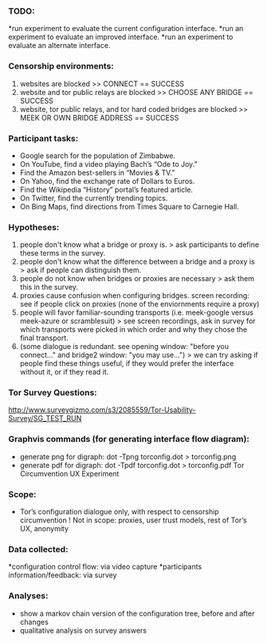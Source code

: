 ### TODO: 
*run experiment to evaluate the current configuration interface. 
*run an experiment to evaluate an improved interface.
*run an experiment to evaluate an alternate interface. 

### Censorship environments: 

1. websites are blocked >> CONNECT == SUCCESS  
2. website and tor public relays are blocked >> CHOOSE ANY BRIDGE == SUCCESS  
3. website, tor public relays, and tor hard coded bridges are blocked >> MEEK OR OWN BRIDGE ADDRESS == SUCCESS   

### Participant tasks: 
* Google search for the population of Zimbabwe.
* On YouTube, find a video playing Bach’s “Ode to Joy.”
* Find the Amazon best-sellers in “Movies & TV.”
* On Yahoo, find the exchange rate of Dollars to Euros.
* Find the Wikipedia “History” portal’s featured article.
* On Twitter, find the currently trending topics.
* On Bing Maps, find directions from Times Square to
Carnegie Hall.

### Hypotheses: 

1. people don't know what a bridge or proxy is. > ask participants to define these terms in the survey.  
2. people don't know what the difference between a bridge and a proxy is > ask if people can distinguish them. 
3. people do not know when bridges or proxies are necessary > ask them this in the survey.  
4. proxies cause confusion when configuring bridges. screen recording: see if people click on proxies (none of the enviornments require a proxy)
5. people will favor familiar-sounding transports (i.e. meek-google versus meek-azure or scramblesuit) > see screen recordings, ask in survey for which transports were picked in which order and why they chose the final transport.  
6. (some dialogue is redundant. see opening window: "before you connect..." and bridge2 window: "you may use...") > we can try asking if people find these things useful, if they would prefer the interface without it, or if they read it.  

### Tor Survey Questions: 
http://www.surveygizmo.com/s3/2085559/Tor-Usability-Survey/SG_TEST_RUN

### Graphvis commands (for generating interface flow diagram):  
* generate png for digraph: dot -Tpng torconfig.dot > torconfig.png
* generate pdf for digraph: dot -Tpdf torconfig.dot > torconfig.pdf
Tor Circumvention UX Experiment

### Scope: 
- Tor’s configuration dialogue only, with respect to censorship circumvention
! Not in scope: proxies, user trust models, rest of Tor’s UX, anonymity

### Data collected: 
*configuration control flow: via video capture
*participants information/feedback: via survey

### Analyses: 
* show a markov chain version of the configuration tree, before and after changes
* qualitative analysis on survey answers 

